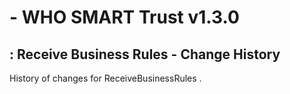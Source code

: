 #  - WHO SMART Trust v1.3.0

## : Receive Business Rules - Change History

History of changes for ReceiveBusinessRules .

